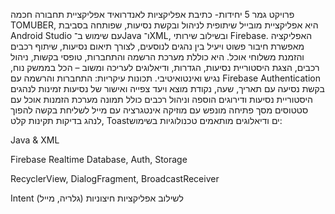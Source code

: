 פרויקט גמר 5 יחידות- כתיבת אפליקציות לאנדרואיד
אפליקציית תחבורה חכמה TOMUBER, היא אפליקציית מובייל שיתופית לניהול ובקשת נסיעות, שפותחה בסביבת Android Studio עם שימוש ב־Java ו־XML, ובשילוב שירותי Firebase.
האפליקציה מאפשרת חיבור פשוט ויעיל בין נהגים לנוסעים, לצורך תיאום נסיעות, שיתוף רכבים והזמנת משלוחי אוכל. היא כוללת מערכת הרשמה והתחברות, טופסי בקשות, ניהול רכבים, הצגת היסטוריית נסיעות, הגדרות, ודיאלוגים לעריכה ומשוב – הכל בממשק נוח, נגיש ואינטואיטיבי.
תכונות עיקריות:
התחברות והרשמה עם Firebase Authentication
בקשת נסיעה עם תאריך, שעה, נקודת מוצא ויעד
צפייה ואישור של נסיעות זמינות לנהגים
היסטוריית נסיעות ודירוגים
הוספה וניהול רכבים כולל תמונה
מערכת הזמנות אוכל עם סטטוסים
מסך פתיחה מונפש עם מוזיקה
אינטגרציה עם מייל לשליחת בקשה להפוך לנהג
בדיקות תקינות קלט, Toastים ודיאלוגים מותאמים
טכנולוגיות בשימוש:

Java & XML

Firebase Realtime Database, Auth, Storage

RecyclerView, DialogFragment, BroadcastReceiver

Intent לשילוב אפליקציות חיצוניות (גלריה, מייל)
